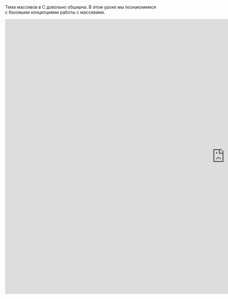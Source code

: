 Тема массивов в С довольно обширна. В этом уроке мы познакомимся с базовыми концепциями работы с массивами.

<div class="ratio ratio-16x9">
  <iframe src="https://player.vimeo.com/video/128854222?badge=0&amp;autopause=0&amp;player_id=0&amp;app_id=58479" width="1440" height="900" frameborder="0" allow="autoplay; fullscreen; picture-in-picture; clipboard-write" title="Массивы в Си"></iframe>
</div>
